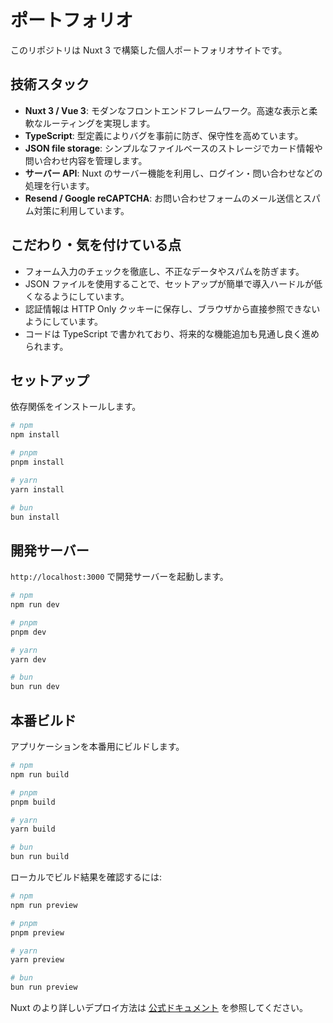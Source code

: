 # ポートフォリオ

このリポジトリは Nuxt 3 で構築した個人ポートフォリオサイトです。

## 技術スタック

- **Nuxt 3 / Vue 3**: モダンなフロントエンドフレームワーク。高速な表示と柔軟なルーティングを実現します。
- **TypeScript**: 型定義によりバグを事前に防ぎ、保守性を高めています。
- **JSON file storage**: シンプルなファイルベースのストレージでカード情報や問い合わせ内容を管理します。
- **サーバー API**: Nuxt のサーバー機能を利用し、ログイン・問い合わせなどの処理を行います。
- **Resend / Google reCAPTCHA**: お問い合わせフォームのメール送信とスパム対策に利用しています。

## こだわり・気を付けている点

- フォーム入力のチェックを徹底し、不正なデータやスパムを防ぎます。
- JSON ファイルを使用することで、セットアップが簡単で導入ハードルが低くなるようにしています。
- 認証情報は HTTP Only クッキーに保存し、ブラウザから直接参照できないようにしています。
- コードは TypeScript で書かれており、将来的な機能追加も見通し良く進められます。

## セットアップ

依存関係をインストールします。

```bash
# npm
npm install

# pnpm
pnpm install

# yarn
yarn install

# bun
bun install
```

## 開発サーバー

`http://localhost:3000` で開発サーバーを起動します。

```bash
# npm
npm run dev

# pnpm
pnpm dev

# yarn
yarn dev

# bun
bun run dev
```

## 本番ビルド

アプリケーションを本番用にビルドします。

```bash
# npm
npm run build

# pnpm
pnpm build

# yarn
yarn build

# bun
bun run build
```

ローカルでビルド結果を確認するには:

```bash
# npm
npm run preview

# pnpm
pnpm preview

# yarn
yarn preview

# bun
bun run preview
```

Nuxt のより詳しいデプロイ方法は [公式ドキュメント](https://nuxt.com/docs/getting-started/deployment) を参照してください。

